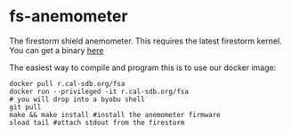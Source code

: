 # fs-anemometer

The firestorm shield anemometer. This requires the latest firestorm kernel. You can get a binary [here](https://github.com/SoftwareDefinedBuildings/pecs-fw/tree/master/kernel)

The easiest way to compile and program this is to use our docker image:

```
docker pull r.cal-sdb.org/fsa
docker run --privileged -it r.cal-sdb.org/fsa
# you will drop into a byobu shell
git pull
make && make install #install the anemometer firmware
sload tail #attach stdout from the firestorm
```

